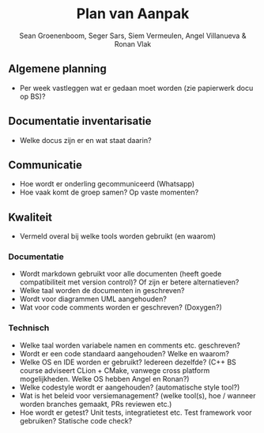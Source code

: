 <h1 style="text-align: center;">Plan van Aanpak</h1>
<p style="text-align: center;">Sean Groenenboom, Seger Sars, Siem Vermeulen, Angel Villanueva & Ronan Vlak</p>

## Algemene planning
- Per week vastleggen wat er gedaan moet worden (zie papierwerk docu op BS)?

## Documentatie inventarisatie
- Welke docus zijn er en wat staat daarin?

## Communicatie
- Hoe wordt er onderling gecommuniceerd (Whatsapp)
- Hoe vaak komt de groep samen? Op vaste momenten?

## Kwaliteit
- Vermeld overal bij welke tools worden gebruikt (en waarom)
### Documentatie
- Wordt markdown gebruikt voor alle documenten (heeft goede compatibiliteit met version control)? Of zijn er betere alternatieven?
- Welke taal worden de documenten in geschreven?
- Wordt voor diagrammen UML aangehouden?
- Wat voor code comments worden er geschreven? (Doxygen?)
### Technisch
- Welke taal worden variabele namen en comments etc. geschreven?
- Wordt er een code standaard aangehouden? Welke en waarom?
- Welke OS en IDE worden er gebruikt? Iedereen dezelfde? (C++ BS course adviseert CLion + CMake, vanwege cross platform mogelijkheden. Welke OS hebben Angel en Ronan?)
- Welke codestyle wordt er aangehouden? (automatische style tool?)
- Wat is het beleid voor versiemanagement? (welke tool(s), hoe / wanneer worden branches gemaakt, PRs reviewen etc.)
- Hoe wordt er getest? Unit tests, integratietest etc. Test framework voor gebruiken? Statische code check?